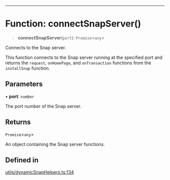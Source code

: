***

# Function: connectSnapServer()

> **connectSnapServer**(`port`): `Promise`\<`any`\>

Connects to the Snap server.

This function connects to the Snap server running at the specified port and
returns the `request`, `onHomePage`, and `onTransaction` functions from the
`installSnap` function.

## Parameters

• **port**: `number`

The port number of the Snap server.

## Returns

`Promise`\<`any`\>

An object containing the Snap server functions.

## Defined in

[utils/dynamicSnapHelpers.ts:134](https://github.com/asifqatar/Snapper/blob/f34895dbdc410d2977f496cbdd4025a30b31841f/utils/dynamicSnapHelpers.ts#L134)
